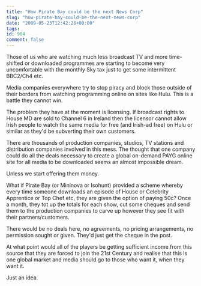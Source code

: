 ```yaml
---
title: "How Pirate Bay could be the next News Corp"
slug: "how-pirate-bay-could-be-the-next-news-corp"
date: "2009-05-23T12:42:26+00:00"
tags:
id: 904
comment: false
---
```


Those of us who are watching much less broadcast TV and more time-shifted or downloaded programmes are starting to become very uncomfortable with the monthly Sky tax just to get some intermittent BBC2/Ch4 etc.

Media companies everywhere try to stop piracy and block those outside of their borders from watching programming online on sites like Hulu. This is a battle they cannot win.

The problem they have at the moment is licensing. If broadcast rights to House MD are sold to Channel 6 in Ireland then the licensor cannot allow Irish people to watch the same media for free (and Irish-ad free) on Hulu or similar as they'd be subverting their own customers.

There are thousands of production companies, studios, TV stations and distribution companies involved in this mess. The thought that one company could do all the deals necessary to create a global on-demand PAYG online site for all media to be downloaded seems an almost impossible dream.

Unless we start offering them money.

What if Pirate Bay (or Mininova or Isohunt) provided a scheme whereby every time someone downloads an episode of House or Celebrity Apprentice or Top Chef etc, they are given the option of paying 50c? Once a month, they tot up the totals for each show, cut some cheques and send them to the production companies to carve up however they see fit with their partners/customers.

There would be no deals here, no agreements, no pricing arrangements, no permission sought or given. They'd just get the cheque in the post.

At what point would all of the players be getting sufficient income from this source that they are forced to join the 21st Century and realise that this is one global market and media should go to those who want it, when they want it.

Just an idea.
